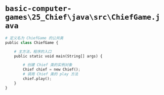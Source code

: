 # `basic-computer-games\25_Chief\java\src\ChiefGame.java`

```py
# 定义名为 ChiefGame 的公共类
public class ChiefGame {

    # 主方法，程序的入口
    public static void main(String[] args) {

        # 创建 Chief 类的实例对象
        Chief chief = new Chief();
        # 调用 Chief 类的 play 方法
        chief.play();
    }
}
```